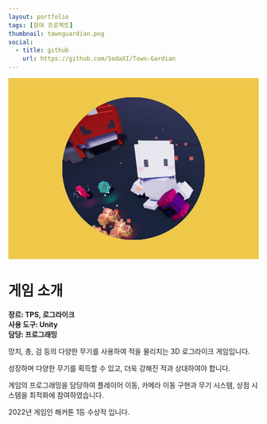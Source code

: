 ```yaml
---
layout: portfolio
tags: [참여 프로젝트]
thumbnail: townguardian.png
social:
  - title: github
    url: https://github.com/SodaXI/Town-Gardian
---
```


![image-alt](/img/portfolio/townguardian.png)

# 게임 소개
**장르: TPS, 로그라이크**<br>**사용 도구: Unity**<br>**담당: 프로그래밍**

망치, 총, 검 등의 다양한 무기를 사용하여 적을 물리치는 3D 로그라이크 게임입니다.

성장하며 다양한 무기를 획득할 수 있고, 더욱 강해진 적과 상대하여야 합니다.

게임의 프로그래밍을 담당하여 플레이어 이동, 카메라 이동 구현과 무기 시스템, 상점 시스템을 최적화에 참여하였습니다.

2022년 게임인 해커톤 1등 수상작 입니다.